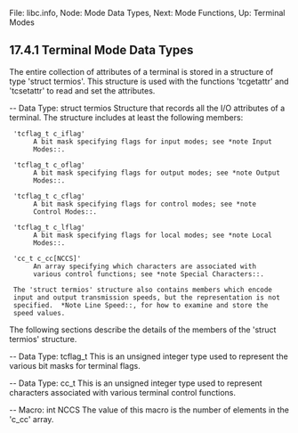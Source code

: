 File: libc.info,  Node: Mode Data Types,  Next: Mode Functions,  Up: Terminal Modes

17.4.1 Terminal Mode Data Types
-------------------------------

The entire collection of attributes of a terminal is stored in a
structure of type 'struct termios'.  This structure is used with the
functions 'tcgetattr' and 'tcsetattr' to read and set the attributes.

 -- Data Type: struct termios
     Structure that records all the I/O attributes of a terminal.  The
     structure includes at least the following members:

     'tcflag_t c_iflag'
          A bit mask specifying flags for input modes; see *note Input
          Modes::.

     'tcflag_t c_oflag'
          A bit mask specifying flags for output modes; see *note Output
          Modes::.

     'tcflag_t c_cflag'
          A bit mask specifying flags for control modes; see *note
          Control Modes::.

     'tcflag_t c_lflag'
          A bit mask specifying flags for local modes; see *note Local
          Modes::.

     'cc_t c_cc[NCCS]'
          An array specifying which characters are associated with
          various control functions; see *note Special Characters::.

     The 'struct termios' structure also contains members which encode
     input and output transmission speeds, but the representation is not
     specified.  *Note Line Speed::, for how to examine and store the
     speed values.

   The following sections describe the details of the members of the
'struct termios' structure.

 -- Data Type: tcflag_t
     This is an unsigned integer type used to represent the various bit
     masks for terminal flags.

 -- Data Type: cc_t
     This is an unsigned integer type used to represent characters
     associated with various terminal control functions.

 -- Macro: int NCCS
     The value of this macro is the number of elements in the 'c_cc'
     array.

